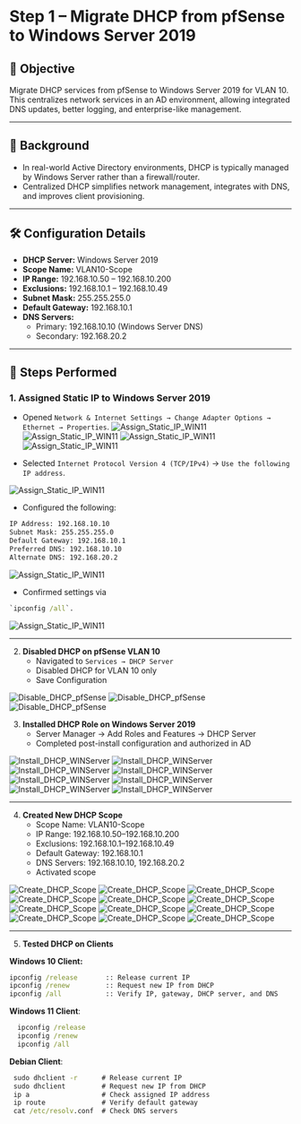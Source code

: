 # Step 1 – Migrate DHCP from pfSense to Windows Server 2019

## 📌 Objective
Migrate DHCP services from pfSense to Windows Server 2019 for VLAN 10.  
This centralizes network services in an AD environment, allowing integrated DNS updates, better logging, and enterprise-like management.

---

## 🔹 Background
- In real-world Active Directory environments, DHCP is typically managed by Windows Server rather than a firewall/router.  
- Centralized DHCP simplifies network management, integrates with DNS, and improves client provisioning.

---

## 🛠️ Configuration Details
- **DHCP Server:** Windows Server 2019  
- **Scope Name:** VLAN10-Scope  
- **IP Range:** 192.168.10.50 – 192.168.10.200  
- **Exclusions:** 192.168.10.1 – 192.168.10.49  
- **Subnet Mask:** 255.255.255.0  
- **Default Gateway:** 192.168.10.1  
- **DNS Servers:**  
  - Primary: 192.168.10.10 (Windows Server DNS)  
  - Secondary: 192.168.20.2  

---

## 🔹 Steps Performed

### 1. **Assigned Static IP to Windows Server 2019**
  - Opened `Network & Internet Settings → Change Adapter Options → Ethernet → Properties`.
   ![Assign_Static_IP_WIN11](images/1_Static_WIN11.png)
   ![Assign_Static_IP_WIN11](images/2_Static_WIN11.png)
   ![Assign_Static_IP_WIN11](images/3_Static_WIN11.png)
   ![Assign_Static_IP_WIN11](images/4_Static_WIN11.png)

   - Selected `Internet Protocol Version 4 (TCP/IPv4)` → `Use the following IP address`.
  
   ![Assign_Static_IP_WIN11](images/5_Static_WIN11.png)

   - Configured the following:

```bash
IP Address: 192.168.10.10
Subnet Mask: 255.255.255.0
Default Gateway: 192.168.10.1
Preferred DNS: 192.168.10.10
Alternate DNS: 192.168.20.2
```
    
  ![Assign_Static_IP_WIN11](images/6_Static_WIN11.png)

   - Confirmed settings via

  ```cmd
  `ipconfig /all`.
  ```
  ![Assign_Static_IP_WIN11](images/7_Static_WIN11.png)

---

2. **Disabled DHCP on pfSense VLAN 10**  
   - Navigated to `Services → DHCP Server`  
   - Disabled DHCP for VLAN 10 only  
   - Save Configuration

  ![Disable_DHCP_pfSense](images/8_Disable_DHCP.png)
  ![Disable_DHCP_pfSense](images/9_Disable_DHCP.png)
  ![Disable_DHCP_pfSense](images/10_Disable_DHCP.png)

  
3. **Installed DHCP Role on Windows Server 2019**  
   - Server Manager → Add Roles and Features → DHCP Server  
   - Completed post-install configuration and authorized in AD  

  ![Install_DHCP_WINServer](images/11_Install_WINServer.png)
  ![Install_DHCP_WINServer](images/12_Install_WINServer.png)
  ![Install_DHCP_WINServer](images/13_Install_WINServer.png)
  ![Install_DHCP_WINServer](images/14_Install_WINServer.png)
  ![Install_DHCP_WINServer](images/15_Install_WINServer.png)
  ![Install_DHCP_WINServer](images/16_Install_WINServer.png)
  ![Install_DHCP_WINServer](images/17_Install_WINServer.png)
  ![Install_DHCP_WINServer](images/18_Install_WINServer.png)

---

4. **Created New DHCP Scope**  
   - Scope Name: VLAN10-Scope  
   - IP Range: 192.168.10.50–192.168.10.200  
   - Exclusions: 192.168.10.1–192.168.10.49  
   - Default Gateway: 192.168.10.1  
   - DNS Servers: 192.168.10.10, 192.168.20.2  
   - Activated scope  

  ![Create_DHCP_Scope](images/19_DHCP_Scope.png)
  ![Create_DHCP_Scope](images/20_DHCP_Scope.png)
  ![Create_DHCP_Scope](images/21_DHCP_Scope.png)
  ![Create_DHCP_Scope](images/22_DHCP_Scope.png)
  ![Create_DHCP_Scope](images/23_DHCP_Scope.png)
  ![Create_DHCP_Scope](images/24_DHCP_Scope.png)
  ![Create_DHCP_Scope](images/25_DHCP_Scope.png)
  ![Create_DHCP_Scope](images/26_DHCP_Scope.png)
  ![Create_DHCP_Scope](images/27_DHCP_Scope.png)
  ![Create_DHCP_Scope](images/28_DHCP_Scope.png)
  ![Create_DHCP_Scope](images/29_DHCP_Scope.png)
  ![Create_DHCP_Scope](images/30_DHCP_Scope.png)





---

5. **Tested DHCP on Clients**

**Windows 10 Client:**  
```cmd
ipconfig /release       :: Release current IP
ipconfig /renew         :: Request new IP from DHCP
ipconfig /all           :: Verify IP, gateway, DHCP server, and DNS
```


  **Windows 11 Client**:  
 ```cmd
   ipconfig /release
   ipconfig /renew
   ipconfig /all
```


  **Debian Client**:
 ```cmd
  sudo dhclient -r      # Release current IP
  sudo dhclient         # Request new IP from DHCP
  ip a                  # Check assigned IP address
  ip route              # Verify default gateway
  cat /etc/resolv.conf  # Check DNS servers
```
